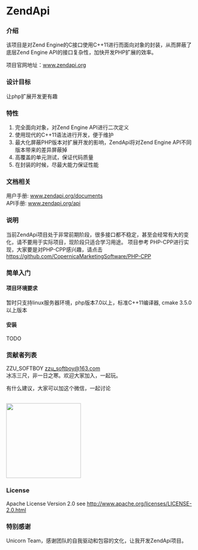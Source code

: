 # ZendApi
### 介绍

该项目是对Zend Engine的C接口使用C++11进行而面向对象的封装，从而屏蔽了底层Zend Engine API的接口复杂性，加快开发PHP扩展的效率。

项目官网地址：www.zendapi.org

### 设计目标

让php扩展开发更有趣

### 特性

1. 完全面向对象，对Zend Engine API进行二次定义
2. 使用现代的C++11语法进行开发，便于维护
3. 最大化屏蔽PHP版本对扩展开发的影响，ZendApi将对Zend Engine API不同版本带来的差异屏蔽掉
4. 高覆盖的单元测试，保证代码质量
5. 在封装的时候，尽最大能力保证性能

### 文档相关

用户手册: www.zendapi.org/documents</br>
API手册: www.zendapi.org/api

### 说明

当前ZendApi项目处于非常前期阶段，很多接口都不稳定，甚至会经常有大的变化，请不要用于实际项目，现阶段只适合学习用途。
项目参考 PHP-CPP进行实现，大家要是对PHP-CPP感兴趣，请点击 https://github.com/CopernicaMarketingSoftware/PHP-CPP

### 简单入门
#### 项目环境要求
暂时只支持linux服务器环境，php版本7.0以上，标准C++11编译器, cmake 3.5.0以上版本

#### 安装

TODO

### 贡献者列表

ZZU_SOFTBOY <zzu_softboy@163.com></br>
冰冻三尺，非一日之寒。欢迎大家加入，一起玩。

有什么建议，大家可以加这个微信，一起讨论</br></br>


<img width=200px src="https://raw.githubusercontent.com/qcoreteam/zendapi/master/assets/images/zzusoftboy.png">

### License

Apache License Version 2.0 see http://www.apache.org/licenses/LICENSE-2.0.html

### 特别感谢

Unicorn Team，感谢团队的自我驱动和包容的文化，让我开发ZendApi项目。
